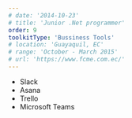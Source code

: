 ```yaml
---
# date: '2014-10-23'
# title: 'Junior .Net programmer'
order: 9
toolkitType: 'Bussiness Tools'
# location: 'Guayaquil, EC'
# range: 'October - March 2015'
# url: 'https://www.fcme.com.ec/'
---
```


- Slack
- Asana
- Trello
- Microsoft Teams
